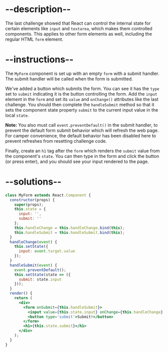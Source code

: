 # --description--

The last challenge showed that React can control the internal state for certain elements like `input` and `textarea`, which makes them controlled components. This applies to other form elements as well, including the regular HTML `form` element.

# --instructions--

The `MyForm` component is set up with an empty `form` with a submit handler. The submit handler will be called when the form is submitted.

We've added a button which submits the form. You can see it has the `type` set to `submit` indicating it is the button controlling the form. Add the `input` element in the `form` and set its `value` and `onChange()` attributes like the last challenge. You should then complete the `handleSubmit` method so that it sets the component state property `submit` to the current input value in the local `state`.

**Note:** You also must call `event.preventDefault()` in the submit handler, to prevent the default form submit behavior which will refresh the web page. For camper convenience, the default behavior has been disabled here to prevent refreshes from resetting challenge code.

Finally, create an `h1` tag after the `form` which renders the `submit` value from the component's `state`. You can then type in the form and click the button (or press enter), and you should see your input rendered to the page.

# --solutions--

```jsx
class MyForm extends React.Component {
  constructor(props) {
    super(props);
    this.state = {
      input: '',
      submit: ''
    };
    this.handleChange = this.handleChange.bind(this);
    this.handleSubmit = this.handleSubmit.bind(this);
  }
  handleChange(event) {
    this.setState({
      input: event.target.value
    });
  }
  handleSubmit(event) {
    event.preventDefault();
    this.setState(state => ({
      submit: state.input
    }));
  }
  render() {
    return (
      <div>
        <form onSubmit={this.handleSubmit}>
          <input value={this.state.input} onChange={this.handleChange} />
          <button type='submit'>Submit!</button>
        </form>
        <h1>{this.state.submit}</h1>
      </div>
    );
  }
}
```
